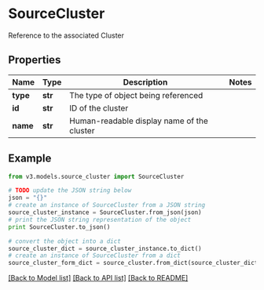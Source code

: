 # SourceCluster

Reference to the associated Cluster

## Properties
Name | Type | Description | Notes
------------ | ------------- | ------------- | -------------
**type** | **str** | The type of object being referenced | 
**id** | **str** | ID of the cluster | 
**name** | **str** | Human-readable display name of the cluster | 

## Example

```python
from v3.models.source_cluster import SourceCluster

# TODO update the JSON string below
json = "{}"
# create an instance of SourceCluster from a JSON string
source_cluster_instance = SourceCluster.from_json(json)
# print the JSON string representation of the object
print SourceCluster.to_json()

# convert the object into a dict
source_cluster_dict = source_cluster_instance.to_dict()
# create an instance of SourceCluster from a dict
source_cluster_form_dict = source_cluster.from_dict(source_cluster_dict)
```
[[Back to Model list]](../README.md#documentation-for-models) [[Back to API list]](../README.md#documentation-for-api-endpoints) [[Back to README]](../README.md)


